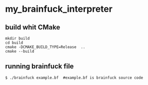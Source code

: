# my_brainfuck_interpreter

## build whit CMake
```shell
mkdir build
cd build
cmake -DCMAKE_BUILD_TYPE=Release  ..
cmake --build 
```
## running brainfuck file
`$ ./brainfuck example.bf  #example.bf is brainfuck source code`

